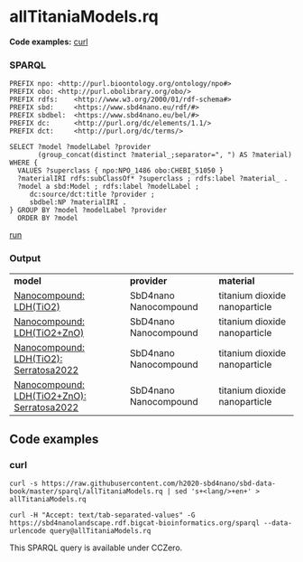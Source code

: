 # allTitaniaModels.rq

**Code examples:** [curl](#curl)

### SPARQL

```sparql
PREFIX npo: <http://purl.bioontology.org/ontology/npo#>
PREFIX obo: <http://purl.obolibrary.org/obo/>
PREFIX rdfs:    <http://www.w3.org/2000/01/rdf-schema#>
PREFIX sbd:     <https://www.sbd4nano.eu/rdf/#>
PREFIX sbdbel:  <https://www.sbd4nano.eu/bel/#>
PREFIX dc:      <http://purl.org/dc/elements/1.1/>
PREFIX dct:     <http://purl.org/dc/terms/>

SELECT ?model ?modelLabel ?provider
       (group_concat(distinct ?material_;separator=", ") AS ?material)
WHERE {
  VALUES ?superclass { npo:NPO_1486 obo:CHEBI_51050 }
  ?materialIRI rdfs:subClassOf* ?superclass ; rdfs:label ?material_ .
  ?model a sbd:Model ; rdfs:label ?modelLabel ;
     dc:source/dct:title ?provider ;
     sbdbel:NP ?materialIRI .
} GROUP BY ?model ?modelLabel ?provider
  ORDER BY ?model
```

[run](https://sbd4nanolandscape.rdf.bigcat-bioinformatics.org/?q=PREFIX%20npo%3A%20%3Chttp%3A%2F%2Fpurl.bioontology.org%2Fontology%2Fnpo%23%3E%0APREFIX%20obo%3A%20%3Chttp%3A%2F%2Fpurl.obolibrary.org%2Fobo%2F%3E%0APREFIX%20rdfs%3A%20%20%20%20%3Chttp%3A%2F%2Fwww.w3.org%2F2000%2F01%2Frdf-schema%23%3E%0APREFIX%20sbd%3A%20%20%20%20%20%3Chttps%3A%2F%2Fwww.sbd4nano.eu%2Frdf%2F%23%3E%0APREFIX%20sbdbel%3A%20%20%3Chttps%3A%2F%2Fwww.sbd4nano.eu%2Fbel%2F%23%3E%0APREFIX%20dc%3A%20%20%20%20%20%20%3Chttp%3A%2F%2Fpurl.org%2Fdc%2Felements%2F1.1%2F%3E%0APREFIX%20dct%3A%20%20%20%20%20%3Chttp%3A%2F%2Fpurl.org%2Fdc%2Fterms%2F%3E%0A%0ASELECT%20%3Fmodel%20%3FmodelLabel%20%3Fprovider%0A%20%20%20%20%20%20%20%28group_concat%28distinct%20%3Fmaterial_%3Bseparator%3D%22%2C%20%22%29%20AS%20%3Fmaterial%29%0AWHERE%20%7B%0A%20%20VALUES%20%3Fsuperclass%20%7B%20npo%3ANPO_1486%20obo%3ACHEBI_51050%20%7D%0A%20%20%3FmaterialIRI%20rdfs%3AsubClassOf*%20%3Fsuperclass%20%3B%20rdfs%3Alabel%20%3Fmaterial_%20.%0A%20%20%3Fmodel%20a%20sbd%3AModel%20%3B%20rdfs%3Alabel%20%3FmodelLabel%20%3B%0A%20%20%20%20%20dc%3Asource%2Fdct%3Atitle%20%3Fprovider%20%3B%0A%20%20%20%20%20sbdbel%3ANP%20%3FmaterialIRI%20.%0A%7D%20GROUP%20BY%20%3Fmodel%20%3FmodelLabel%20%3Fprovider%0A%20%20ORDER%20BY%20%3Fmodel%0A)


### Output

<table>
  <tr>
    <td><b>model</b></td>
    <td><b>provider</b></td>
    <td><b>material</b></td>
  </tr>
  <tr>
    <td><a href="https://atena.urv.cat/model/#Papa2015-TiO2">Nanocompound: LDH(TiO2)</a></td>
    <td>SbD4nano Nanocompound</td>
    <td>titanium dioxide nanoparticle</td>
  </tr>
  <tr>
    <td><a href="https://atena.urv.cat/model/#Papa2015-TiO2ZnO">Nanocompound: LDH(TiO2+ZnO)</a></td>
    <td>SbD4nano Nanocompound</td>
    <td>titanium dioxide nanoparticle</td>
  </tr>
  <tr>
    <td><a href="https://atena.urv.cat/model/#Serratosa2022-TiO2">Nanocompound: LDH(TiO2): Serratosa2022</a></td>
    <td>SbD4nano Nanocompound</td>
    <td>titanium dioxide nanoparticle</td>
  </tr>
  <tr>
    <td><a href="https://atena.urv.cat/model/#Serratosa2022-TiO2ZnO">Nanocompound: LDH(TiO2+ZnO): Serratosa2022</a></td>
    <td>SbD4nano Nanocompound</td>
    <td>titanium dioxide nanoparticle</td>
  </tr>
</table>

## Code examples

### curl

```shell
curl -s https://raw.githubusercontent.com/h2020-sbd4nano/sbd-data-book/master/sparql/allTitaniaModels.rq | sed 's+<lang/>+en+' > allTitaniaModels.rq

curl -H "Accept: text/tab-separated-values" -G https://sbd4nanolandscape.rdf.bigcat-bioinformatics.org/sparql --data-urlencode query@allTitaniaModels.rq
```

This SPARQL query is available under CCZero.
